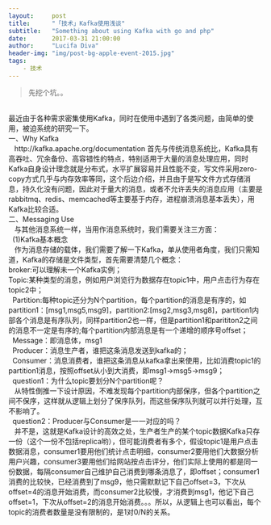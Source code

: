 ```yaml
---
layout:     post
title:      "「技术」Kafka使用浅谈"
subtitle:   "Something about using Kafka with go and php"
date:       2017-03-31 21:00:00
author:     "Lucifa Diva"
header-img: "img/post-bg-apple-event-2015.jpg"
tags:
    - 技术
---
```



<div>
    <blockquote>先挖个坑。。</blockquote>
    <br>最近由于各种需求密集使用Kafka，同时在使用中遇到了各类问题，由简单的使用，被迫系统的研究一下。
    <br> 一、Why Kafka
    <br>    http://kafka.apache.org/documentation 首先与传统消息系统比，Kafka具有高吞吐、冗余备份、高容错性的特点，特别适用于大量的消息处理应用，同时Kafka自身设计理念就是分布式，水平扩展容易并且性能不变，写文件采用zero-copy方式几乎与内存效率等同，这个后边介绍，并且由于是写文件方式存储消息，持久化没有问题，因此对于量大的消息，或者不允许丢失的消息应用（主要是rabbitmq、redis、memcached等主要基于内存，进程崩溃消息基本丢失），用Kafka比较合适。
    <br>二、Messaging Use
    <br>    与其他消息系统一样，当用作消息系统时，我们需要关注三方面：
    <br>    (1)Kafka基本概念
    <br>    作为消息存储的载体，我们需要了解一下Kafka，单从使用者角度，我们只需知道，Kafka的存储是文件类型，首先需要清楚几个概念：
    <br>    broker:可以理解未一个Kafka实例；
    <br>    Topic:某种类型的消息，例如用户浏览行为数据存在topic1中，用户点击行为存在topic2中；
    <br>    Partition:每种topic还分为N个partition，每个partition的消息是有序的，如partition1：[msg1,msg5,msg9]，partition2:[msg2,msg3,msg8]，partition1内部各个消息是有序队列，同样partition2也一样，但是partition1和parititon2之间的消息不一定是有序的;每个partition内部消息是有一个递增的顺序号offset；
    <br>    Message：即消息体，msg1
    <br>    Producer：消息生产者，谁把这条消息发送到kafka的；
    <br>    Consumer：消息消费者，谁把这条消息从kafka拿出来使用，比如消费topic1的partition1消息，按照offset从小到大消费，即msg1->msg5->msg9；
    <br>    question1：为什么topic要划分N个partition呢？
    <br>    从特性倒推一下设计原因，不难发现每个partition内部保序，但各个partition之间不保序，这样就从逻辑上划分了保序队列，而这些保序队列就可以并行处理，互不影响了。
    <br>    question2：Producer与Consumer是一一对应的吗？
    <br>    并不是，这就是Kafka设计的高效之处，生产者生产的某个topic数据Kafka只存一份（这个一份不包括replica哟），但可能消费者有多个，假设topic1是用户点击数据消息，consumer1要用他们统计点击明细，consumer2要用他们大数据分析用户兴趣，consumer3要用他们给网站按点击评分，他们实际上使用的都是同一份数据，每隔consumer自己维护自己消费到哪条消息了，即offset；consumer1消费的比较快，已经消费到了msg9，他只需默默记下自己offset=3，下次从offset=4的消息开始消费，而consumer2比较慢，才消费到msg1，他记下自己offset=1，下次从offset=2的消息开始消费。。。所以，从逻辑上也可以看出，每个topic的消费者数量是没有限制的，是1对0/N的关系。
    <p>
    <b></b>
    </p>
</div>


